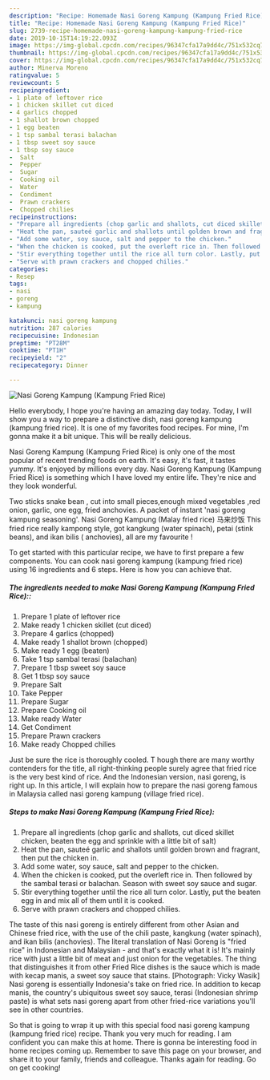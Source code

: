 ```yaml
---
description: "Recipe: Homemade Nasi Goreng Kampung (Kampung Fried Rice)"
title: "Recipe: Homemade Nasi Goreng Kampung (Kampung Fried Rice)"
slug: 2739-recipe-homemade-nasi-goreng-kampung-kampung-fried-rice
date: 2019-10-15T14:19:22.093Z
image: https://img-global.cpcdn.com/recipes/96347cfa17a9dd4c/751x532cq70/nasi-goreng-kampung-kampung-fried-rice-recipe-main-photo.jpg
thumbnail: https://img-global.cpcdn.com/recipes/96347cfa17a9dd4c/751x532cq70/nasi-goreng-kampung-kampung-fried-rice-recipe-main-photo.jpg
cover: https://img-global.cpcdn.com/recipes/96347cfa17a9dd4c/751x532cq70/nasi-goreng-kampung-kampung-fried-rice-recipe-main-photo.jpg
author: Minerva Moreno
ratingvalue: 5
reviewcount: 5
recipeingredient:
- 1 plate of leftover rice
- 1 chicken skillet cut diced
- 4 garlics chopped
- 1 shallot brown chopped
- 1 egg beaten
- 1 tsp sambal terasi balachan
- 1 tbsp sweet soy sauce
- 1 tbsp soy sauce
-  Salt
-  Pepper
-  Sugar
-  Cooking oil
-  Water
-  Condiment
-  Prawn crackers
-  Chopped chilies
recipeinstructions:
- "Prepare all ingredients (chop garlic and shallots, cut diced skillet chicken, beaten the egg and sprinkle with a little bit of salt)"
- "Heat the pan, sauteé garlic and shallots until golden brown and fragrant, then put the chicken in."
- "Add some water, soy sauce, salt and pepper to the chicken."
- "When the chicken is cooked, put the overleft rice in. Then followed by the sambal terasi or balachan. Season with sweet soy sauce and sugar."
- "Stir everything together until the rice all turn color. Lastly, put the beaten egg in and mix all of them until it is cooked."
- "Serve with prawn crackers and chopped chilies."
categories:
- Resep
tags:
- nasi
- goreng
- kampung

katakunci: nasi goreng kampung
nutrition: 287 calories
recipecuisine: Indonesian
preptime: "PT28M"
cooktime: "PT1H"
recipeyield: "2"
recipecategory: Dinner

---
```



![Nasi Goreng Kampung (Kampung Fried Rice)](https://img-global.cpcdn.com/recipes/96347cfa17a9dd4c/751x532cq70/nasi-goreng-kampung-kampung-fried-rice-recipe-main-photo.jpg)

Hello everybody, I hope you're having an amazing day today. Today, I will show you a way to prepare a distinctive dish, nasi goreng kampung (kampung fried rice). It is one of my favorites food recipes. For mine, I'm gonna make it a bit unique. This will be really delicious.

Nasi Goreng Kampung (Kampung Fried Rice) is only one of the most popular of recent trending foods on earth. It's easy, it's fast, it tastes yummy. It's enjoyed by millions every day. Nasi Goreng Kampung (Kampung Fried Rice) is something which I have loved my entire life. They're nice and they look wonderful.

Two sticks snake bean , cut into small pieces,enough mixed vegetables ,red onion, garlic, one egg, fried anchovies. A packet of instant &#39;nasi goreng kampung seasoning&#39;. Nasi Goreng Kampung (Malay fried rice) 马来炒饭 This fried rice really kampong style, got kangkung (water spinach), petai (stink beans), and ikan bilis ( anchovies), all are my favourite !


To get started with this particular recipe, we have to first prepare a few components. You can cook nasi goreng kampung (kampung fried rice) using 16 ingredients and 6 steps. Here is how you can achieve that.

##### The ingredients needed to make Nasi Goreng Kampung (Kampung Fried Rice)::

1. Prepare 1 plate of leftover rice
1. Make ready 1 chicken skillet (cut diced)
1. Prepare 4 garlics (chopped)
1. Make ready 1 shallot brown (chopped)
1. Make ready 1 egg (beaten)
1. Take 1 tsp sambal terasi (balachan)
1. Prepare 1 tbsp sweet soy sauce
1. Get 1 tbsp soy sauce
1. Prepare  Salt
1. Take  Pepper
1. Prepare  Sugar
1. Prepare  Cooking oil
1. Make ready  Water
1. Get  Condiment
1. Prepare  Prawn crackers
1. Make ready  Chopped chilies


Just be sure the rice is thoroughly cooled. T hough there are many worthy contenders for the title, all right-thinking people surely agree that fried rice is the very best kind of rice. And the Indonesian version, nasi goreng, is right up. In this article, I will explain how to prepare the nasi goreng famous in Malaysia called nasi goreng kampung (village fried rice). 

##### Steps to make Nasi Goreng Kampung (Kampung Fried Rice):

1. Prepare all ingredients (chop garlic and shallots, cut diced skillet chicken, beaten the egg and sprinkle with a little bit of salt)
1. Heat the pan, sauteé garlic and shallots until golden brown and fragrant, then put the chicken in.
1. Add some water, soy sauce, salt and pepper to the chicken.
1. When the chicken is cooked, put the overleft rice in. Then followed by the sambal terasi or balachan. Season with sweet soy sauce and sugar.
1. Stir everything together until the rice all turn color. Lastly, put the beaten egg in and mix all of them until it is cooked.
1. Serve with prawn crackers and chopped chilies.


The taste of this nasi goreng is entirely different from other Asian and Chinese fried rice, with the use of the chili paste, kangkung (water spinach), and ikan bilis (anchovies). The literal translation of Nasi Goreng is &#34;fried rice&#34; in Indonesian and Malaysian - and that&#39;s exactly what it is! It&#39;s mainly rice with just a little bit of meat and just onion for the vegetables. The thing that distinguishes it from other Fried Rice dishes is the sauce which is made with kecap manis, a sweet soy sauce that stains. [Photograph: Vicky Wasik] Nasi goreng is essentially Indonesia&#39;s take on fried rice. In addition to kecap manis, the country&#39;s ubiquitous sweet soy sauce, terasi (Indonesian shrimp paste) is what sets nasi goreng apart from other fried-rice variations you&#39;ll see in other countries. 

So that is going to wrap it up with this special food nasi goreng kampung (kampung fried rice) recipe. Thank you very much for reading. I am confident you can make this at home. There is gonna be interesting food in home recipes coming up. Remember to save this page on your browser, and share it to your family, friends and colleague. Thanks again for reading. Go on get cooking!
